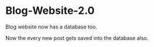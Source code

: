 # Blog-Website-2.0
Blog website now has a database too.


Now the every new post gets saved into the database also.
